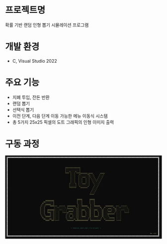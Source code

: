 # 프로젝트명
확률 기반 랜덤 인형 뽑기 시뮬레이션 프로그램

# 개발 환경
- C, Visual Studio 2022 

# 주요 기능
- 지폐 투입, 잔돈 반환
- 랜덤 뽑기
- 선택식 뽑기
- 이전 단계, 다음 단계 이동 가능한 메뉴 이동식 시스템
- 총 5가지 25x25 픽셀의 도트 그래픽의 인형 이미지 출력
  
# 구동 과정

![인트로](./images/1.png)

